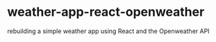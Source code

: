# weather-app-react-openweather
rebuilding a simple weather app using React and the Openweather API
